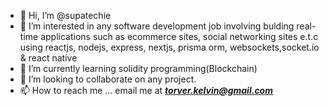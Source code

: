 - 👋 Hi, I’m @supatechie
- 👀 I’m interested in any software development job involving bulding real-time applications such as ecommerce sites, social networking sites e.t.c using reactjs, nodejs, express, nextjs, prisma orm, websockets,socket.io & react native
- 🌱 I’m currently learning solidity programming(Blockchain)
- 💞️ I’m looking to collaborate on any project.
- 📫 How to reach me ... email me at ***torver.kelvin@gmail.com***

<!---
SUPERTEMPO/SUPERTEMPO is a ✨ special ✨ repository because its `README.md` (this file) appears on your GitHub profile.
You can click the Preview link to take a look at your changes.
--->
